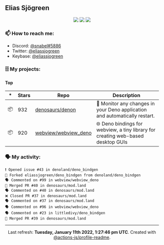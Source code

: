## Elias Sjögreen

<p align="center">
  <img src="https://img.shields.io/badge/🎂-dec. 2003-success" />
  <img src="https://img.shields.io/badge/🌎-Stockholm-informational" />
  <img src="https://img.shields.io/badge/👦-He/Him-informational" />
</p>

### 📫 How to reach me:

- Discord: [@snabel#5886](https://discord.com/users/267978757799673866)
- Twitter: [@eliassjogreen](https://twitter.com/eliassjogreen)
- Keybase: [@eliassjogreen](https://keybase.io/eliassjogreen)

### 🗄 My projects:

#### Top
|*|Stars|Repo|Description|
|---|---|---|---|
| 📦 | 932 | [denosaurs/denon](https://github.com/denosaurs/denon) | 👀 Monitor any changes in your Deno application and automatically restart. |
| 📦 | 920 | [webview/webview_deno](https://github.com/webview/webview_deno) | 🌐 Deno bindings for webview, a tiny library for creating web-based desktop GUIs |

### 🗣 My activity:

```
❗️ Opened issue #43 in denoland/deno_bindgen
🍴 Forked eliassjogreen/deno_bindgen from denoland/deno_bindgen
🗣 Commented on #99 in webview/webview_deno
🎉 Merged PR #40 in denosaurs/mod.land
🗣 Commented on #40 in denosaurs/mod.land
❌ Closed PR #37 in denosaurs/mod.land
🗣 Commented on #37 in denosaurs/mod.land
🗣 Commented on #96 in webview/webview_deno
🗣 Commented on #23 in littledivy/deno_bindgen
🎉 Merged PR #39 in denosaurs/mod.land
```

------------
<p align="center">Last refresh: <b>Tuesday, January 11th 2022, 1:27:46 pm UTC</b>. Created with <a href=https://github.com/marketplace/actions/profile-readme>@actions-js/profile-readme</a>.</p>
